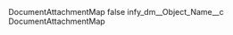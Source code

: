 <?xml version="1.0" encoding="UTF-8"?>
<CustomMetadata xmlns="http://soap.sforce.com/2006/04/metadata" xmlns:xsi="http://www.w3.org/2001/XMLSchema-instance" xmlns:xsd="http://www.w3.org/2001/XMLSchema">
    <label>DocumentAttachmentMap</label>
    <protected>false</protected>
    <values>
        <field>infy_dm__Object_Name__c</field>
        <value xsi:type="xsd:string">DocumentAttachmentMap</value>
    </values>
</CustomMetadata>
